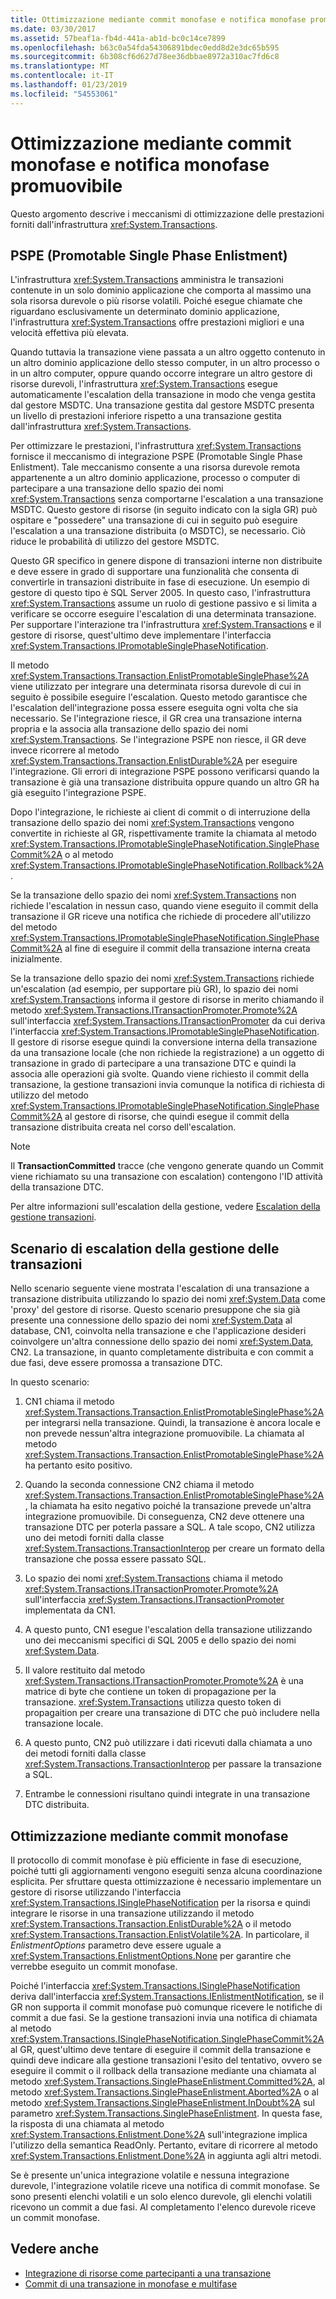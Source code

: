 ```yaml
---
title: Ottimizzazione mediante commit monofase e notifica monofase promuovibile
ms.date: 03/30/2017
ms.assetid: 57beaf1a-fb4d-441a-ab1d-bc0c14ce7899
ms.openlocfilehash: b63c0a54fda54306891bdec0edd8d2e3dc65b595
ms.sourcegitcommit: 6b308cf6d627d78ee36dbbae8972a310ac7fd6c8
ms.translationtype: MT
ms.contentlocale: it-IT
ms.lasthandoff: 01/23/2019
ms.locfileid: "54553061"
---
```

# <a name="optimization-using-single-phase-commit-and-promotable-single-phase-notification"></a>Ottimizzazione mediante commit monofase e notifica monofase promuovibile
Questo argomento descrive i meccanismi di ottimizzazione delle prestazioni forniti dall'infrastruttura <xref:System.Transactions>.  
  
## <a name="promotable-single-phase-enlistment"></a>PSPE (Promotable Single Phase Enlistment)  
 L'infrastruttura <xref:System.Transactions> amministra le transazioni contenute in un solo dominio applicazione che comporta al massimo una sola risorsa durevole o più risorse volatili. Poiché esegue chiamate che riguardano esclusivamente un determinato dominio applicazione, l'infrastruttura <xref:System.Transactions> offre prestazioni migliori e una velocità effettiva più elevata.  
  
 Quando tuttavia la transazione viene passata a un altro oggetto contenuto in un altro dominio applicazione dello stesso computer, in un altro processo o in un altro computer, oppure quando occorre integrare un altro gestore di risorse durevoli, l'infrastruttura <xref:System.Transactions> esegue automaticamente l'escalation della transazione in modo che venga gestita dal gestore MSDTC. Una transazione gestita dal gestore MSDTC presenta un livello di prestazioni inferiore rispetto a una transazione gestita dall'infrastruttura <xref:System.Transactions>.  
  
 Per ottimizzare le prestazioni, l'infrastruttura <xref:System.Transactions> fornisce il meccanismo di integrazione PSPE (Promotable Single Phase Enlistment). Tale meccanismo consente a una risorsa durevole remota appartenente a un altro dominio applicazione, processo o computer di partecipare a una transazione dello spazio dei nomi <xref:System.Transactions> senza comportarne l'escalation a una transazione MSDTC.  Questo gestore di risorse (in seguito indicato con la sigla GR) può ospitare e "possedere" una transazione di cui in seguito può eseguire l'escalation a una transazione distribuita (o MSDTC), se necessario. Ciò riduce le probabilità di utilizzo del gestore MSDTC.  
  
 Questo GR specifico in genere dispone di transazioni interne non distribuite e deve essere in grado di supportare una funzionalità che consenta di convertirle in transazioni distribuite in fase di esecuzione. Un esempio di gestore di questo tipo è SQL Server 2005. In questo caso, l'infrastruttura <xref:System.Transactions> assume un ruolo di gestione passivo e si limita a verificare se occorre eseguire l'escalation di una determinata transazione. Per supportare l'interazione tra l'infrastruttura <xref:System.Transactions> e il gestore di risorse, quest'ultimo deve implementare l'interfaccia <xref:System.Transactions.IPromotableSinglePhaseNotification>.  
  
 Il metodo <xref:System.Transactions.Transaction.EnlistPromotableSinglePhase%2A> viene utilizzato per integrare una determinata risorsa durevole di cui in seguito è possibile eseguire l'escalation. Questo metodo garantisce che l'escalation dell'integrazione possa essere eseguita ogni volta che sia necessario. Se l'integrazione riesce, il GR crea una transazione interna propria e la associa alla transazione dello spazio dei nomi <xref:System.Transactions>. Se l'integrazione PSPE non riesce, il GR deve invece ricorrere al metodo <xref:System.Transactions.Transaction.EnlistDurable%2A> per eseguire l'integrazione. Gli errori di integrazione PSPE possono verificarsi quando la transazione è già una transazione distribuita oppure quando un altro GR ha già eseguito l'integrazione PSPE.  
  
 Dopo l'integrazione, le richieste ai client di commit o di interruzione della transazione dello spazio dei nomi <xref:System.Transactions> vengono convertite in richieste al GR, rispettivamente tramite la chiamata al metodo <xref:System.Transactions.IPromotableSinglePhaseNotification.SinglePhaseCommit%2A> o al metodo <xref:System.Transactions.IPromotableSinglePhaseNotification.Rollback%2A>.  
  
 Se la transazione dello spazio dei nomi <xref:System.Transactions> non richiede l'escalation in nessun caso, quando viene eseguito il commit della transazione il GR riceve una notifica che richiede di procedere all'utilizzo del metodo <xref:System.Transactions.IPromotableSinglePhaseNotification.SinglePhaseCommit%2A> al fine di eseguire il commit della transazione interna creata inizialmente.  
  
 Se la transazione dello spazio dei nomi <xref:System.Transactions> richiede un'escalation (ad esempio, per supportare più GR), lo spazio dei nomi <xref:System.Transactions> informa il gestore di risorse in merito chiamando il metodo <xref:System.Transactions.ITransactionPromoter.Promote%2A> sull'interfaccia <xref:System.Transactions.ITransactionPromoter> da cui deriva l'interfaccia <xref:System.Transactions.IPromotableSinglePhaseNotification>. Il gestore di risorse esegue quindi la conversione interna della transazione da una transazione locale (che non richiede la registrazione) a un oggetto di transazione in grado di partecipare a una transazione DTC e quindi la associa alle operazioni già svolte. Quando viene richiesto il commit della transazione, la gestione transazioni invia comunque la notifica di richiesta di utilizzo del metodo <xref:System.Transactions.IPromotableSinglePhaseNotification.SinglePhaseCommit%2A> al gestore di risorse, che quindi esegue il commit della transazione distribuita creata nel corso dell'escalation.  
  
> [!NOTE]
>  Il **TransactionCommitted** tracce (che vengono generate quando un Commit viene richiamato su una transazione con escalation) contengono l'ID attività della transazione DTC.  
  
 Per altre informazioni sull'escalation della gestione, vedere [Escalation della gestione transazioni](../../../../docs/framework/data/transactions/transaction-management-escalation.md).  
  
## <a name="transaction-management-escalation-scenario"></a>Scenario di escalation della gestione delle transazioni  
 Nello scenario seguente viene mostrata l'escalation di una transazione a transazione distribuita utilizzando lo spazio dei nomi <xref:System.Data> come 'proxy' del gestore di risorse. Questo scenario presuppone che sia già presente una connessione dello spazio dei nomi <xref:System.Data> al database, CN1, coinvolta nella transazione e che l'applicazione desideri coinvolgere un'altra connessione dello spazio dei nomi <xref:System.Data>, CN2. La transazione, in quanto completamente distribuita e con commit a due fasi, deve essere promossa a transazione DTC.  
  
 In questo scenario:  
  
1.  CN1 chiama il metodo <xref:System.Transactions.Transaction.EnlistPromotableSinglePhase%2A> per integrarsi nella transazione. Quindi, la transazione è ancora locale e non prevede nessun'altra integrazione promuovibile. La chiamata al metodo <xref:System.Transactions.Transaction.EnlistPromotableSinglePhase%2A> ha pertanto esito positivo.  
  
2.  Quando la seconda connessione CN2 chiama il metodo <xref:System.Transactions.Transaction.EnlistPromotableSinglePhase%2A>, la chiamata ha esito negativo poiché la transazione prevede un'altra integrazione promuovibile. Di conseguenza, CN2 deve ottenere una transazione DTC per poterla passare a SQL. A tale scopo, CN2 utilizza uno dei metodi forniti dalla classe <xref:System.Transactions.TransactionInterop> per creare un formato della transazione che possa essere passato SQL.  
  
3.  Lo spazio dei nomi <xref:System.Transactions> chiama il metodo <xref:System.Transactions.ITransactionPromoter.Promote%2A> sull'interfaccia <xref:System.Transactions.ITransactionPromoter> implementata da CN1.  
  
4.  A questo punto, CN1 esegue l'escalation della transazione utilizzando uno dei meccanismi specifici di SQL 2005 e dello spazio dei nomi <xref:System.Data>.  
  
5.  Il valore restituito dal metodo <xref:System.Transactions.ITransactionPromoter.Promote%2A> è una matrice di byte che contiene un token di propagazione per la transazione. <xref:System.Transactions> utilizza questo token di propagaition per creare una transazione di DTC che può includere nella transazione locale.  
  
6.  A questo punto, CN2 può utilizzare i dati ricevuti dalla chiamata a uno dei metodi forniti dalla classe <xref:System.Transactions.TransactionInterop> per passare la transazione a SQL.  
  
7.  Entrambe le connessioni risultano quindi integrate in una transazione DTC distribuita.  
  
## <a name="single-phase-commit-optimization"></a>Ottimizzazione mediante commit monofase  
 Il protocollo di commit monofase è più efficiente in fase di esecuzione, poiché tutti gli aggiornamenti vengono eseguiti senza alcuna coordinazione esplicita. Per sfruttare questa ottimizzazione è necessario implementare un gestore di risorse utilizzando l'interfaccia <xref:System.Transactions.ISinglePhaseNotification> per la risorsa e quindi integrare le risorse in una transazione utilizzando il metodo <xref:System.Transactions.Transaction.EnlistDurable%2A> o il metodo <xref:System.Transactions.Transaction.EnlistVolatile%2A>. In particolare, il *EnlistmentOptions* parametro deve essere uguale a <xref:System.Transactions.EnlistmentOptions.None> per garantire che verrebbe eseguito un commit monofase.  
  
 Poiché l'interfaccia <xref:System.Transactions.ISinglePhaseNotification> deriva dall'interfaccia <xref:System.Transactions.IEnlistmentNotification>, se il GR non supporta il commit monofase può comunque ricevere le notifiche di commit a due fasi.  Se la gestione transazioni invia una notifica di chiamata al metodo <xref:System.Transactions.ISinglePhaseNotification.SinglePhaseCommit%2A> al GR, quest'ultimo deve tentare di eseguire il commit della transazione e quindi deve indicare alla gestione transazioni l'esito del tentativo, ovvero se eseguire il commit o il rollback della transazione mediante una chiamata al metodo <xref:System.Transactions.SinglePhaseEnlistment.Committed%2A>, al metodo <xref:System.Transactions.SinglePhaseEnlistment.Aborted%2A> o al metodo <xref:System.Transactions.SinglePhaseEnlistment.InDoubt%2A> sul parametro <xref:System.Transactions.SinglePhaseEnlistment>. In questa fase, la risposta di una chiamata al metodo <xref:System.Transactions.Enlistment.Done%2A> sull'integrazione implica l'utilizzo della semantica ReadOnly. Pertanto, evitare di ricorrere al metodo <xref:System.Transactions.Enlistment.Done%2A> in aggiunta agli altri metodi.  
  
 Se è presente un'unica integrazione volatile e nessuna integrazione durevole, l'integrazione volatile riceve una notifica di commit monofase.  Se sono presenti elenchi volatili e un solo elenco durevole, gli elenchi volatili ricevono un commit a due fasi. Al completamento l'elenco durevole riceve un commit monofase.  
  
## <a name="see-also"></a>Vedere anche
- [Integrazione di risorse come partecipanti a una transazione](../../../../docs/framework/data/transactions/enlisting-resources-as-participants-in-a-transaction.md)
- [Commit di una transazione in monofase e multifase](../../../../docs/framework/data/transactions/committing-a-transaction-in-single-phase-and-multi-phase.md)
